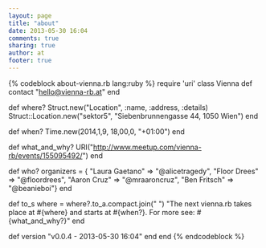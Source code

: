 ```yaml
---
layout: page
title: "about"
date: 2013-05-30 16:04
comments: true
sharing: true
author: at
footer: true
---
```

{% codeblock about-vienna.rb lang:ruby %}
require 'uri'
class Vienna
  def contact
    "hello@vienna-rb.at"
  end

  def where?
    Struct.new("Location", :name, :address, :details)
    Struct::Location.new("sektor5", "Siebenbrunnengasse 44, 1050 Wien")
  end

  def when?
    Time.new(2014,1,9, 18,00,0, "+01:00")
  end

  def what_and_why?
    URI("http://www.meetup.com/vienna-rb/events/155095492/")
  end

  def who?
    organizers = {
      "Laura Gaetano" => "@alicetragedy",
      "Floor Drees" => "@floordrees",
      "Aaron Cruz" => "@mraaroncruz",
      "Ben Fritsch" => "@beanieboi"}
  end

  def to_s
    where = where?.to_a.compact.join(" ")
   "The next vienna.rb takes place at #{where} and starts at #{when?}. For more see: #{what_and_why?}"
  end


  def version
    "v0.0.4 - 2013-05-30 16:04"
  end
end
{% endcodeblock %}
